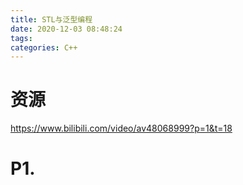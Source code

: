 ```yaml
---
title: STL与泛型编程
date: 2020-12-03 08:48:24
tags:
categories: C++
---
```

# 资源
https://www.bilibili.com/video/av48068999?p=1&t=18

# P1.